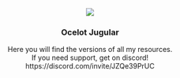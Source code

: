 <div align='center'><img src='https://media.discordapp.net/attachments/1273369246516121691/1282135497778401352/cuco.png?ex=66de413b&is=66dcefbb&hm=d2754cfc78e2620d3c624dc2532a3a7949d72791dcaf7b3b6b8c7fe90c83f9fd&=&format=webp&quality=lossless&width=100&height=100'/></div>
<div align='center'><h3>Ocelot Jugular</h3></div>
<div align='center'>Here you will find the versions of all my resources.</div>
<div align='center'>If you need support, get on discord!</div>
<div align='center'>https://discord.com/invite/JZQe39PrUC</div>
